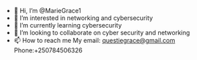 - 👋 Hi, I’m @MarieGrace1
- 👀 I’m interested in networking and cybersecurity
- 🌱 I’m currently learning cybersecurity
- 💞️ I’m looking to collaborate on cyber security and networking
- 📫 How to reach me 
My email: questiegrace@gmail.com
Phone:+250784506326
<!---
MarieGrace1/MarieGrace1 is a ✨ special ✨ repository because its `README.md` (this file) appears on your GitHub profile.
You can click the Preview link to take a look at your changes.
--->
